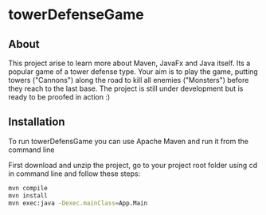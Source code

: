 # towerDefenseGame

## About

This project arise to learn more about Maven, JavaFx and Java itself.  Its a popular game of a tower defense type. Your aim is to play the game, putting towers ("Cannons") along the road to kill all enemies ("Monsters") before they reach to the last base. The project is still under development but is ready to be proofed in action :)

## Installation

To run towerDefensGame you can use Apache Maven and run it from the command line

First download and unzip the project, go to your project root folder using cd in command line and follow these steps:

```sh
mvn compile
mvn install
mvn exec:java -Dexec.mainClass=App.Main
```
